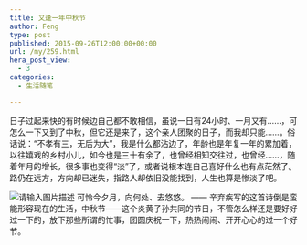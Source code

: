 ```yaml
---
title: 又逢一年中秋节
author: Feng
type: post
published: 2015-09-26T12:00:00+00:00
url: /my/259.html
hera_post_view:
  - 3
categories:
  - 生活随笔

---
```

日子过起来快的有时候边自己都不敢相信，虽说一日有24小时、一月又有……，可怎么一下又到了中秋，但它还是来了，这个亲人团聚的日子，而我却只能……。俗话说：“不孝有三，无后为大”，我是什么都沾边了，年龄也是年复一年的累加着，以往嬉戏的乡村小儿，如今也是三十有余了，也曾经相知交往过，也曾经……，随着年月的增长，很多事也变得“淡”了，或者说根本连自己喜好什么也有点茫然了。路仍在远方，方向却已迷失，指路人却依旧没能找到，人生也算是惨淡了吧。

<img decoding="async" src="https://cdn.uu126.cn/wp-content/uploads/2015/09/fa2180f3762.jpg" alt="请输入图片描述" title="请输入图片描述" />  
可怜今夕月，向何处、去悠悠。 —— 辛弃疾写的这首诗倒是蛮能形容现在的生活，中秋节——这个炎黄子孙共同的节日，不管怎么样还是要好好过一下的，放下那些所谓的忙事，团圆庆祝一下，热热闹闹、开开心心的过一个好节。

&nbsp;